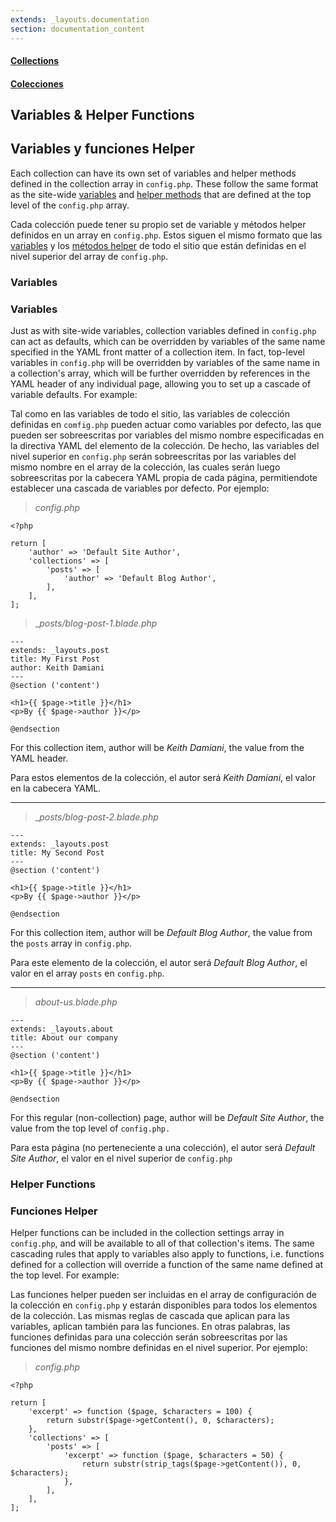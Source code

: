 ```yaml
---
extends: _layouts.documentation
section: documentation_content
---
```


#### [Collections](/docs/collections)
#### [Colecciones](/es/docs/collections)
## Variables & Helper Functions
## Variables y funciones Helper

Each collection can have its own set of variables and helper methods defined in the collection array in `config.php`. These follow the same format as the site-wide [variables](/docs/site-variables) and [helper methods](/docs/helper-methods) that are defined at the top level of the `config.php` array.

Cada colección puede tener su propio set de variable y métodos helper definidos en un array en `config.php`. Estos siguen el mismo formato que las [variables](/es/docs/site-variables) y los [métodos helper](/es/docs/helper-methods) de todo el sitio que están definidas en el nivel superior del array de `config.php`.

### Variables
### Variables

Just as with site-wide variables, collection variables defined in `config.php` can act as defaults, which can be overridden by variables of the same name specified in the YAML front matter of a collection item. In fact, top-level variables in `config.php` will be overridden by variables of the same name in a collection's array, which will be further overridden by references in the YAML header of any individual page, allowing you to set up a cascade of variable defaults. For example:

Tal como en las variables de todo el sitio, las variables de colección definidas en `comfig.php` pueden actuar como variables por defecto, las que pueden ser sobreescritas por variables del mismo nombre especificadas en la directiva YAML del elemento de la colección. De hecho, las variables del nivel superior en `config.php` serán sobreescritas por las variables del mismo nombre en el array de la colección, las cuales serán luego sobreescritas por la cabecera YAML propia de cada página, permitiendote establecer una cascada de variables por defecto. Por ejemplo: 

> _config.php_

```
<?php

return [
    'author' => 'Default Site Author',
    'collections' => [
        'posts' => [
            'author' => 'Default Blog Author',
        ],
    ],
];
```

> __posts/blog-post-1.blade.php_

```
---
extends: _layouts.post
title: My First Post
author: Keith Damiani
---
@section ('content')

<h1>{{ $page->title }}</h1>
<p>By {{ $page->author }}</p>

@endsection
```

For this collection item, author will be *Keith Damiani*, the value from the YAML header.

Para estos elementos de la colección, el autor será *Keith Damiani*, el valor en la cabecera YAML.

---

> __posts/blog-post-2.blade.php_

```
---
extends: _layouts.post
title: My Second Post
---
@section ('content')

<h1>{{ $page->title }}</h1>
<p>By {{ $page->author }}</p>

@endsection
```

For this collection item, author will be *Default Blog Author*, the value from the `posts` array in `config.php`.

Para este elemento de la colección, el autor será *Default Blog Author*, el valor en el array `posts` en `config.php`.

---

> _about-us.blade.php_

```
---
extends: _layouts.about
title: About our company
---
@section ('content')

<h1>{{ $page->title }}</h1>
<p>By {{ $page->author }}</p>

@endsection
```

For this regular (non-collection) page, author will be *Default Site Author*, the value from the top level of `config.php.`

Para esta página (no perteneciente a una colección), el autor será *Default Site Author*, el valor en el nivel superior de `config.php`


### Helper Functions
### Funciones Helper

Helper functions can be included in the collection settings array in `config.php`, and will be available to all of that collection's items. The same cascading rules that apply to variables also apply to functions, i.e. functions defined for a collection will override a function of the same name defined at the top level. For example:

Las funciones helper pueden ser incluidas en el array de configuración de la colección en `config.php` y estarán disponibles para todos los elementos de la colección. Las mismas reglas de cascada que aplican para las variables, aplican también para las funciones. En otras palabras, las funciones definidas para una colección serán sobreescritas por las funciones del mismo nombre definidas en el nivel superior. Por ejemplo: 

> _config.php_

```
<?php

return [
    'excerpt' => function ($page, $characters = 100) {
        return substr($page->getContent(), 0, $characters);
    },
    'collections' => [
        'posts' => [
            'excerpt' => function ($page, $characters = 50) {
                return substr(strip_tags($page->getContent()), 0, $characters);
            },
        ],
    ],
];
```
